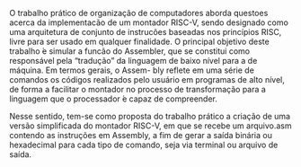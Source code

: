 O trabalho prático de organização de computadores aborda questoes acerca da implementacão de um montador
RISC-V, sendo designado como uma arquitetura de conjunto de instrucões baseadas
nos princípios RISC, livre para ser usado em qualquer finalidade. O principal objetivo
deste trabalho  ́e simular a funcão do Assembler, que se constitui como responsável pela
“tradução” da linguagem de baixo nível para a de máquina. Em termos gerais, o Assem-
bly reflete em uma série de comandos os códigos realizados pelo usuário em programas de
alto nível, de forma a facilitar o montador no processo de transformação para a linguagem
que o processador  ́e capaz de compreender.

Nesse sentido, tem-se como proposta do trabalho prático a criação de uma
versão simplificada do montador RISC-V, em que se recebe um arquivo.asm contendo
as instruções em Assembly, a fim de gerar a saída binária ou hexadecimal para cada tipo de comando, seja
via terminal ou arquivo de saída.
